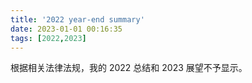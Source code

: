 ```yaml
---
title: '2022 year-end summary'
date: 2023-01-01 00:16:35
tags: [2022,2023]
---
```

根据相关法律法规，我的 2022 总结和 2023 展望不予显示。

















































